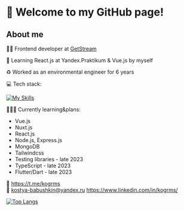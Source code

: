 # 👋 Welcome to my GitHub page!
## About me
👨‍💻 Frontend developer at [GetStream](https://getstream.com/)

🌱 Learning React.js at Yandex.Praktikum & Vue.js by myself

♻️ Worked as an environmental engineer for 6 years

💻 Tech stack:

[![My Skills](https://skillicons.dev/icons?i=vue,nuxt,react,sass,js,html,css,webpack,git,figma)](https://skillicons.dev)

👩🏻‍🎓 Currently learning&plans:
* Vue.js
* Nuxt.js
* React.js
* Node.js, Express.js
* MongoDB
* Tailwindcss
* Testing libraries - late 2023
* TypeScript - late 2023
* Flutter/Dart - late 2023

📱 https://t.me/kogrms  
📧 kostya-babushkin@yandex.ru
https://www.linkedin.com/in/kogrms/

[![Top Langs](https://github-readme-stats.vercel.app/api/top-langs/?username=kogrms&layout=compact&theme=vue-dark)](https://github.com/kogrms/github-readme-stats)
